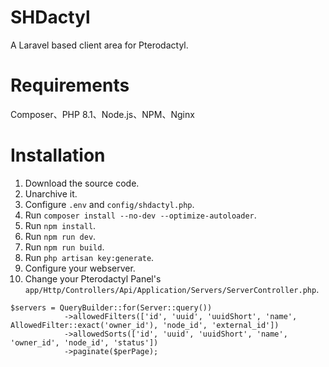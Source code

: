 # SHDactyl

A Laravel based client area for Pterodactyl.

# Requirements

Composer、PHP 8.1、Node.js、NPM、Nginx

# Installation

1. Download the source code.
2. Unarchive it.
3. Configure `.env` and `config/shdactyl.php`.
4. Run `composer install --no-dev --optimize-autoloader`.
5. Run `npm install`.
6. Run `npm run dev`.
7. Run `npm run build`.
8. Run `php artisan key:generate`.
9. Configure your webserver.
10. Change your Pterodactyl Panel's `app/Http/Controllers/Api/Application/Servers/ServerController.php`.

```
$servers = QueryBuilder::for(Server::query())
            ->allowedFilters(['id', 'uuid', 'uuidShort', 'name', AllowedFilter::exact('owner_id'), 'node_id', 'external_id'])
            ->allowedSorts(['id', 'uuid', 'uuidShort', 'name', 'owner_id', 'node_id', 'status'])
            ->paginate($perPage);
```
